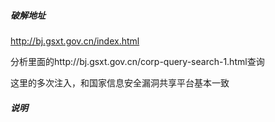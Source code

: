 ##### 破解地址
http://bj.gsxt.gov.cn/index.html

分析里面的http://bj.gsxt.gov.cn/corp-query-search-1.html查询

这里的多次注入，和国家信息安全漏洞共享平台基本一致

##### 说明





